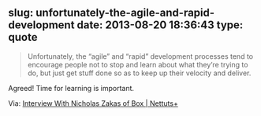 slug: unfortunately-the-agile-and-rapid-development
date: 2013-08-20 18:36:43
type: quote
---

> Unfortunately, the “agile” and “rapid” development processes tend to encourage people not to stop and learn about what they’re trying to do, but just get stuff done so as to keep up their velocity and deliver.

Agreed! Time for learning is important.

 Via: [Interview With Nicholas Zakas of Box | Nettuts+](http://net.tutsplus.com/articles/interview-with-nicholas-zakas-of-box/)
